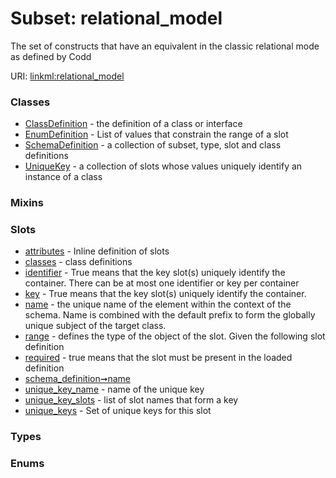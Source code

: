 
# Subset: relational_model


The set of constructs that have an equivalent in the classic relational mode as defined by Codd

URI: [linkml:relational_model](https://w3id.org/linkml/relational_model)


### Classes

 * [ClassDefinition](ClassDefinition.md) - the definition of a class or interface
 * [EnumDefinition](EnumDefinition.md) - List of values that constrain the range of a slot
 * [SchemaDefinition](SchemaDefinition.md) - a collection of subset, type, slot and class definitions
 * [UniqueKey](UniqueKey.md) - a collection of slots whose values uniquely identify an instance of a class

### Mixins


### Slots

 * [attributes](attributes.md) - Inline definition of slots
 * [classes](classes.md) - class definitions
 * [identifier](identifier.md) - True means that the key slot(s) uniquely identify the container. There can be at most one identifier or key per container
 * [key](key.md) - True means that the key slot(s) uniquely identify the container.
 * [name](name.md) - the unique name of the element within the context of the schema.  Name is combined with the default prefix to form the globally unique subject of the target class.
 * [range](range.md) - defines the type of the object of the slot.  Given the following slot definition
 * [required](required.md) - true means that the slot must be present in the loaded definition
 * [schema_definition➞name](schema_definition_name.md)
 * [unique_key_name](unique_key_name.md) - name of the unique key
 * [unique_key_slots](unique_key_slots.md) - list of slot names that form a key
 * [unique_keys](unique_keys.md) - Set of unique keys for this slot

### Types


### Enums

